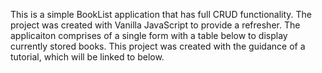 This is a simple BookList application that has full CRUD functionality. The project was created with Vanilla JavaScript to provide a refresher. The applicaiton comprises of a single form with a table below to display currently stored books. This project was created with the guidance of a tutorial, which will be linked to below.
